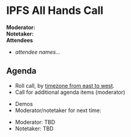 # IPFS All Hands Call <!-- enter date here -->

**Moderator:**  
**Notetaker:**  
**Attendees** 
* _attendee names..._  


## Agenda

<!-- Ensure notetaker is present before you begin -->

- Roll call, by [timezone from east to west](../admin-guides/timezone-rollcall.md).
- Call for additional agenda items (moderator)


<!-- Add items here -->


- Demos
- Moderator/notetaker for next time:
 * Moderator: TBD
 * Notetaker: TBD

<!-- After each call, it is the responsibility of the notetaker to save the last
version of the notes in a file in ipfs/pm/meeting-notes, by opening a branch and
submitting a PR. -->